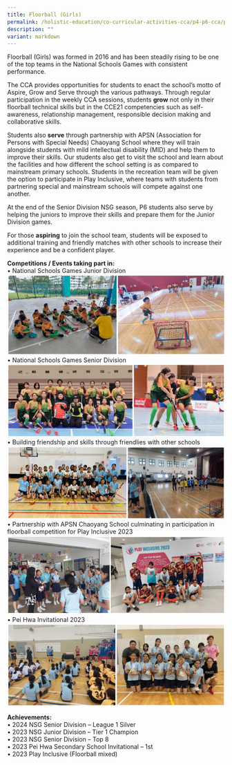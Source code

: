 ```yaml
---
title: Floorball (Girls)
permalink: /holistic-education/co-curricular-activities-cca/p4-p6-cca/physical/floorball-girls/
description: ""
variant: markdown
---
```

Floorball (Girls) was formed in 2016 and has been steadily rising to be one of the top teams in the National Schools Games with consistent performance.

The CCA provides opportunities for students to enact the school’s motto of Aspire, Grow and Serve through the various pathways. Through regular participation in the weekly CCA sessions, students **grow** not only in their floorball technical skills but in the CCE21 competencies such as self-awareness, relationship management, responsible decision making and collaborative skills.

Students also **serve** through partnership with APSN (Association for Persons with Special Needs) Chaoyang School where they will train alongside students with mild intellectual disability (MID) and help them to improve their skills. Our students also get to visit the school and learn about the facilities and how different the school setting is as compared to mainstream primary schools. Students in the recreation team will be given the option to participate in Play Inclusive, where teams with students from partnering special and mainstream schools will compete against one another.

At the end of the Senior Division NSG season, P6 students also serve by helping the juniors to improve their skills and prepare them for the Junior Division games.

For those **aspiring** to join the school team, students will be exposed to additional training and friendly matches with other schools to increase their experience and be a confident player.

**Competitions / Events taking part in:**<br>
•	National Schools Games Junior Division
![National Schools Games Junior Division](/images/CCA/Physical/Floorball%20(Girls)/National_Schools_Games_Junior_Division.jpg)<br>
•	National Schools Games Senior Division![National Schools Games Senior Division](/images/CCA/Physical/Floorball%20(Girls)/National_Schools_Games_Senior_Division.jpg)<br>
•	Building friendship and skills through friendlies with other schools![Building friendship and skills through friendlies with other schools](/images/CCA/Physical/Floorball%20(Girls)/Building_friendship_and_skills_through_friendlies_with_other_schools.jpg)<br>
•	Partnership with APSN Chaoyang School culminating in participation in floorball competition for Play Inclusive 2023![Partnership with APSN Chaoyang School culminating in participation in floorball competition](/images/CCA/Physical/Floorball%20(Girls)/Partnership_with_APSN_Chaoyang_School.jpg)<br>
•	Pei Hwa Invitational 2023![Pei Hwa Invitational 2023](/images/CCA/Physical/Floorball%20(Girls)/Pei_Hwa_Invitational_2023.jpg)<br>

**Achievements:**<br>
•	2024 NSG Senior Division – League 1 Silver<br>
•	2023 NSG Junior Division – Tier 1 Champion<br>
•	2023 NSG Senior Division – Top 8<br>
•	2023 Pei Hwa Secondary School Invitational – 1st<br>
•	2023 Play Inclusive (Floorball mixed)
